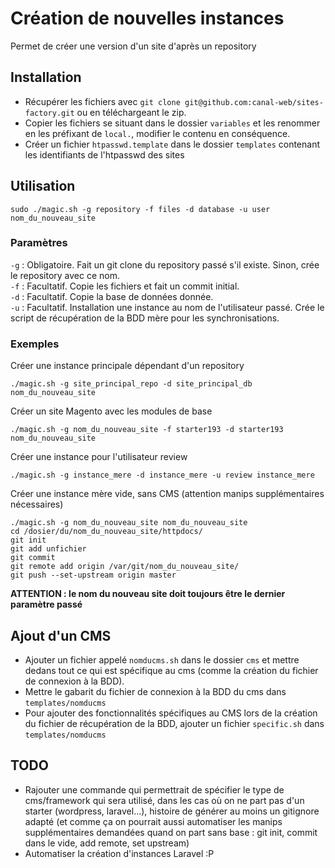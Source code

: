 # Création de nouvelles instances
Permet de créer une version d'un site d'après un repository

## Installation

- Récupérer les fichiers avec `git clone git@github.com:canal-web/sites-factory.git` ou en téléchargeant le zip.
- Copier les fichiers se situant dans le dossier `variables` et les renommer en les préfixant de `local.`, modifier le contenu en conséquence.
- Créer un fichier `htpasswd.template` dans le dossier `templates` contenant les identifiants de l'htpasswd des sites

## Utilisation
```
sudo ./magic.sh -g repository -f files -d database -u user nom_du_nouveau_site
```

### Paramètres

`-g` : Obligatoire. Fait un git clone du repository passé s'il existe. Sinon, crée le repository avec ce nom.  
`-f` : Facultatif. Copie les fichiers et fait un commit initial.  
`-d` : Facultatif. Copie la base de données donnée.  
`-u` : Facultatif. Installation une instance au nom de l'utilisateur passé. Crée le script de récupération de la BDD mère pour les synchronisations.

### Exemples

Créer une instance principale dépendant d'un repository

```
./magic.sh -g site_principal_repo -d site_principal_db nom_du_nouveau_site
```

Créer un site Magento avec les modules de base

```
./magic.sh -g nom_du_nouveau_site -f starter193 -d starter193 nom_du_nouveau_site
```

Créer une instance pour l'utilisateur review

```
./magic.sh -g instance_mere -d instance_mere -u review instance_mere
```

Créer une instance mère vide, sans CMS (attention manips supplémentaires nécessaires)

```
./magic.sh -g nom_du_nouveau_site nom_du_nouveau_site
cd /dosier/du/nom_du_nouveau_site/httpdocs/
git init
git add unfichier
git commit
git remote add origin /var/git/nom_du_nouveau_site/
git push --set-upstream origin master
```

**ATTENTION : le nom du nouveau site doit toujours être le dernier paramètre passé**

## Ajout d'un CMS

- Ajouter un fichier appelé `nomducms.sh` dans le dossier `cms` et mettre dedans tout ce qui est spécifique au cms (comme la création du fichier de connexion à la BDD).
- Mettre le gabarit du fichier de connexion à la BDD du cms dans `templates/nomducms`
- Pour ajouter des fonctionnalités spécifiques au CMS lors de la création du fichier de récupération de la BDD, ajouter un fichier `specific.sh` dans `templates/nomducms`

## TODO

- Rajouter une commande qui permettrait de spécifier le type de cms/framework qui sera utilisé, dans les cas où on ne part pas d'un starter (wordpress, laravel…), histoire de générer au moins un gitignore adapté (et comme ça on pourrait aussi automatiser les manips supplémentaires demandées quand on part sans base : git init, commit dans le vide, add remote, set upstream)
- Automatiser la création d'instances Laravel :P
